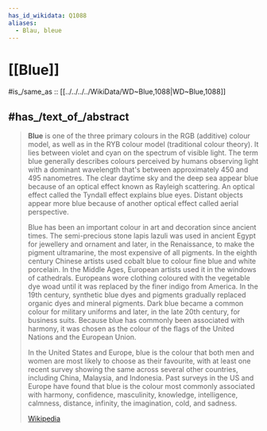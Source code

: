 ```yaml
---
has_id_wikidata: Q1088
aliases:
  - Blau, bleue
---
```


# [[Blue]] 

#is_/same_as :: [[../../../../WikiData/WD~Blue,1088|WD~Blue,1088]] 

## #has_/text_of_/abstract 

> **Blue** is one of the three primary colours in the RGB (additive) colour model, as well as in the RYB colour model (traditional colour theory). It lies between violet and cyan on the spectrum of visible light. The term blue generally describes colours perceived by humans observing light with a dominant wavelength that's between approximately 450 and 495 nanometres. The clear daytime sky and the deep sea appear blue because of an optical effect known as Rayleigh scattering. An optical effect called the Tyndall effect explains blue eyes. Distant objects appear more blue because of another optical effect called aerial perspective.
>
> Blue has been an important colour in art and decoration since ancient times. The semi-precious stone lapis lazuli was used in ancient Egypt for jewellery and ornament and later, in the Renaissance, to make the pigment ultramarine, the most expensive of all pigments. In the eighth century Chinese artists used cobalt blue to colour fine blue and white porcelain. In the Middle Ages, European artists used it in the windows of cathedrals. Europeans wore clothing coloured with the vegetable dye woad until it was replaced by the finer indigo from America. In the 19th century, synthetic blue dyes and pigments gradually replaced organic dyes and mineral pigments. Dark blue became a common colour for military uniforms and later, in the late 20th century, for business suits. Because blue has commonly been associated with harmony, it was chosen as the colour of the flags of the United Nations and the European Union.
>
> In the United States and Europe, blue is the colour that both men and women are most likely to choose as their favourite, with at least one recent survey showing the same across several other countries, including China, Malaysia, and Indonesia. Past surveys in the US and Europe have found that blue is the colour most commonly associated with harmony, confidence, masculinity, knowledge, intelligence, calmness, distance, infinity, the imagination, cold, and sadness.
>
> [Wikipedia](https://en.wikipedia.org/wiki/Blue) 

